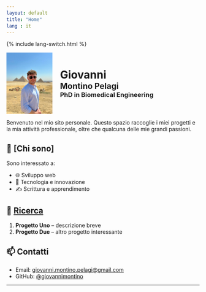 ```yaml
---
layout: default
title: "Home"
lang : it
---
```

{% include lang-switch.html %}

<div style="display: flex; align-items: center;">
<img src="photos/homepage.jpg" alt="Foto Homepage" style="width: 120px; margin-right: 20px;">
  <div>
    <h1 style="margin: 0;">Giovanni</h1>
    <h2 style="margin: 0;">Montino Pelagi</h2>
    <h3 style="margin: 0;">PhD in Biomedical Engineering</h3>
  </div>
</div>

Benvenuto nel mio sito personale. Questo spazio raccoglie i miei progetti e la mia attività professionale, oltre che qualcuna delle mie grandi passioni.

## 🧠 [Chi sono]

Sono interessato a:
- 🌐 Sviluppo web
- 🧪 Tecnologia e innovazione
- ✍️ Scrittura e apprendimento

## 📁 [Ricerca](/ricerca/)

1. **Progetto Uno** – descrizione breve
2. **Progetto Due** – altro progetto interessante

## 📫 Contatti

- Email: [giovanni.montino.pelagi@gmail.com](mailto:giovanni.montino.pelagi@gmail.com)
- GitHub: [@giovannimontino](https://github.com/giovannimontino)

---
